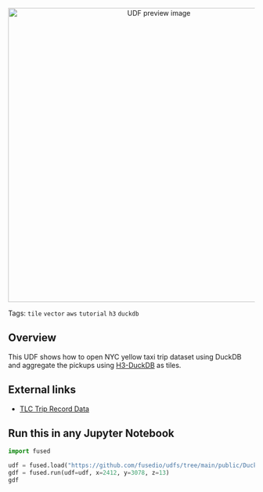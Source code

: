 <!--fused:preview-->
<p align="center"><img src="https://fused-magic.s3.us-west-2.amazonaws.com/thumbnails/udfs-staging/DuckDB_H3_Example_Tile.png" width="600" alt="UDF preview image"></p>

<!--fused:tags-->
Tags: `tile` `vector` `aws` `tutorial` `h3` `duckdb`

<!--fused:readme-->
## Overview

This UDF shows how to open NYC yellow taxi trip dataset using DuckDB and aggregate the pickups using [H3-DuckDB](https://github.com/isaacbrodsky/h3-duckdb) as tiles.

## External links

- [TLC Trip Record Data](https://www.nyc.gov/site/tlc/about/tlc-trip-record-data.page)

## Run this in any Jupyter Notebook

```python
import fused

udf = fused.load("https://github.com/fusedio/udfs/tree/main/public/DuckDB_H3_Example_Tile")
gdf = fused.run(udf=udf, x=2412, y=3078, z=13)
gdf
```
